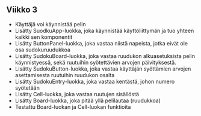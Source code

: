 ## Viikko 3

- Käyttäjä voi käynnistää pelin
- Lisätty SuodkuApp-luokka, joka käynnistää käyttöliittymän ja tuo yhteen kaikki sen komponentit
- Lisätty ButtonPanel-luokka, joka vastaa niistä napeista, jotka eivät ole osa sudokuruudukkoa
- Lisätty SudokuBoard-luokka, joka vastaa ruudukon alkuasetuksista pelin käynnistyessä, sekä ruutuihin syötettävien arvojen päivityksestä.
- Lisätty SudokuButton-luokka, joka vastaa käyttäjän syöttämien arvojen asettamisesta ruutuihin ruudukon osalta
- Lisätty SudokuEntry-luokka, joka vastaa kentästä, johon numero syötetään
- Lisätty Cell-luokka, joka vastaa ruutujen sisällöstä
- Lisätty Board-luokka, joka pitää yllä pelilautaa (ruudukkoa)
- Testattu Board-luokan ja Cell-luokan funktioita